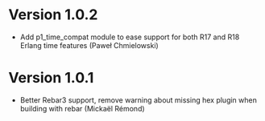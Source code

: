 # Version 1.0.2

* Add p1_time_compat module to ease support for both R17 and R18 Erlang time features (Paweł Chmielowski)

# Version 1.0.1

* Better Rebar3 support, remove warning about missing hex plugin when
  building with rebar (Mickaël Rémond)
